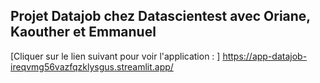 ## Projet Datajob chez Datascientest avec Oriane, Kaouther et Emmanuel

[Cliquer sur le lien suivant pour voir l'application : ] https://app-datajob-ireqvmg56vazfqzklysgus.streamlit.app/
